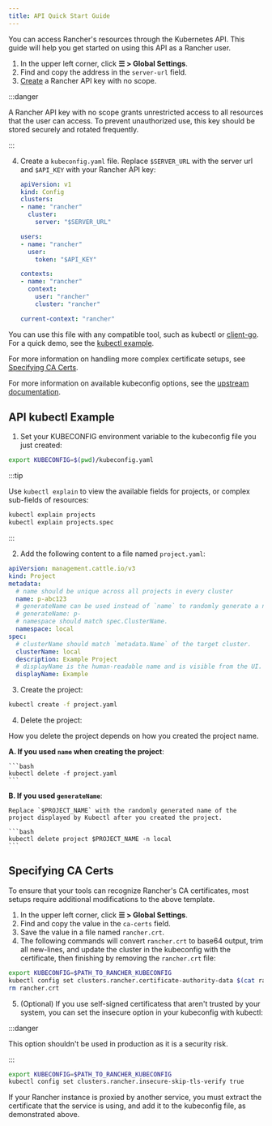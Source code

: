 ```yaml
---
title: API Quick Start Guide
---
```


You can access Rancher's resources through the Kubernetes API. This guide will help you get started on using this API as a Rancher user.

1. In the upper left corner, click **☰ > Global Settings**. 
2. Find and copy the address in the `server-url` field.
3. [Create](../reference-guides/user-settings/api-keys#creating-an-api-key) a Rancher API key with no scope.

  :::danger

  A Rancher API key with no scope grants unrestricted access to all resources that the user can access. To prevent unauthorized use, this key should be stored securely and rotated frequently.

  :::

4. Create a `kubeconfig.yaml` file. Replace `$SERVER_URL` with the server url and `$API_KEY` with your Rancher API key:

    ```yaml
    apiVersion: v1
    kind: Config
    clusters:
    - name: "rancher"
      cluster:
        server: "$SERVER_URL"
    
    users:
    - name: "rancher"
      user:
        token: "$API_KEY"

    contexts:
    - name: "rancher"
      context:
        user: "rancher"
        cluster: "rancher"

    current-context: "rancher"
    ```

You can use this file with any compatible tool, such as kubectl or [client-go](https://github.com/kubernetes/client-go). For a quick demo, see the [kubectl example](#api-kubectl-example). 

For more information on handling more complex certificate setups, see [Specifying CA Certs](#specifying-ca-certs).

For more information on available kubeconfig options, see the [upstream documentation](https://kubernetes.io/docs/tasks/access-application-cluster/configure-access-multiple-clusters/).

## API kubectl Example

1. Set your KUBECONFIG environment variable to the kubeconfig file you just created:

  ```bash
  export KUBECONFIG=$(pwd)/kubeconfig.yaml
  ```

  :::tip

  Use `kubectl explain` to view the available fields for projects, or complex sub-fields of resources:

  ```bash
  kubectl explain projects
  kubectl explain projects.spec
  ```

  :::

2. Add the following content to a file named `project.yaml`:

  ```yaml
  apiVersion: management.cattle.io/v3
  kind: Project
  metadata:
    # name should be unique across all projects in every cluster
    name: p-abc123
    # generateName can be used instead of `name` to randomly generate a name.
    # generateName: p-
    # namespace should match spec.ClusterName.
    namespace: local
  spec:
    # clusterName should match `metadata.Name` of the target cluster.
    clusterName: local
    description: Example Project 
    # displayName is the human-readable name and is visible from the UI.
    displayName: Example
  ```

3. Create the project:

  ```bash
  kubectl create -f project.yaml
  ```

4. Delete the project:

  How you delete the project depends on how you created the project name.

  **A. If you used `name` when creating the project**:

    ```bash
    kubectl delete -f project.yaml
    ```

  **B. If you used `generateName`**:

    Replace `$PROJECT_NAME` with the randomly generated name of the project displayed by Kubectl after you created the project.

    ```bash
    kubectl delete project $PROJECT_NAME -n local
    ```

## Specifying CA Certs

To ensure that your tools can recognize Rancher's CA certificates, most setups require additional modifications to the above template.

1. In the upper left corner, click **☰ > Global Settings**. 
2. Find and copy the value in the `ca-certs` field.
3. Save the value in a file named `rancher.crt`.
4. The following commands will convert `rancher.crt` to base64 output, trim all new-lines, and update the cluster in the kubeconfig with the certificate, then finishing by removing the `rancher.crt` file:

  ```bash
  export KUBECONFIG=$PATH_TO_RANCHER_KUBECONFIG
  kubectl config set clusters.rancher.certificate-authority-data $(cat rancher.crt | base64 -i - | tr -d '\n')
  rm rancher.crt
  ```
5. (Optional) If you use self-signed certificatess that aren't trusted by your system, you can set the insecure option in your kubeconfig with kubectl:

  :::danger

  This option shouldn't be used in production as it is a security risk.

  :::

  ```bash
  export KUBECONFIG=$PATH_TO_RANCHER_KUBECONFIG
  kubectl config set clusters.rancher.insecure-skip-tls-verify true
  ```

  If your Rancher instance is proxied by another service, you must extract the certificate that the service is using, and add it to the kubeconfig file, as demonstrated above.
